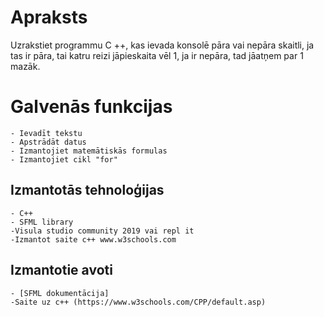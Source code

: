 # Apraksts
Uzrakstiet programmu C ++, kas ievada konsolē pāra vai nepāra skaitli, ja tas ir pāra, tai katru reizi jāpieskaita vēl 1, ja ir nepāra, tad jāatņem par 1 mazāk.
# Galvenās funkcijas
	- Ievadīt tekstu
	- Apstrādāt datus
	- Izmantojiet matemātiskās formulas
	- Izmantojiet cikl "for"
## Izmantotās tehnoloģijas
	- C++
	- SFML library
	-Visula studio community 2019 vai repl it
	-Izmantot saite c++ www.w3schools.com
## Izmantotie avoti
	- [SFML dokumentācija]
	-Saite uz c++ (https://www.w3schools.com/CPP/default.asp)

